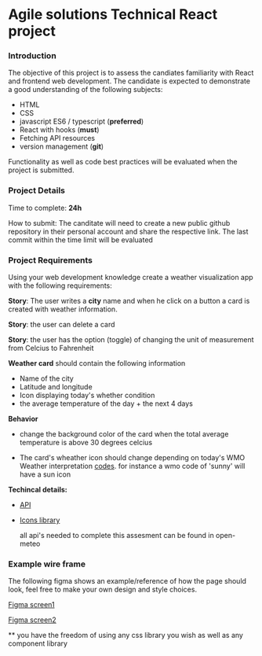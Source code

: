 # Agile solutions Technical React project

### Introduction

The objective of this project is to assess the candiates familiarity with React and frontend web development. The candidate is expected to demonstrate a good understanding of the following subjects: 

* HTML
* CSS 
* javascript ES6 / typescript (**preferred**)
* React with hooks (**must**)
* Fetching API resources 
* version management (**git**)

Functionality as well as code best practices will be evaluated when the project is submitted. 

### Project Details

Time to complete: **24h** 

How to submit: The canditate will need to create a new  public github repository in their personal account and share the respective link. The last commit within the time limit will be evaluated 

### Project Requirements

Using your web development knowledge create a weather visualization app with the following requirements: 

   **Story**: The user writes a **city** name and when he click on a button a card is created with weather information. 

   **Story**: the user can delete a card 

   **Story**: the user has the option (toggle) of changing the unit of measurement from Celcius to Fahrenheit 

 **Weather card** should contain the following information 

* Name of the city 
* Latitude and longitude
* Icon displaying today's whether condition
* the average temperature of the day + the next 4 days 

**Behavior**

* change the background color of the card  when the total average temperature is above 30 degrees celcius 

* The card's wheather icon should change depending on today's WMO Weather interpretation [codes](https://open-meteo.com/en/docs#:~:text=WMO%20Weather%20interpretation%20codes%20(WW)). for instance a wmo code of 'sunny' will have a sun icon 

**Techincal details:**

* [API](https://open-meteo.com/en)
* [Icons library](https://github.com/erikflowers/weather-icons)

  all api's needed to complete this assesment can be found in open-meteo 

### Example wire frame

The following figma shows an example/reference of how the page should look, feel free to make your own design and style choices. 

[Figma screen1](https://www.figma.com/file/wwU0lPbE97dOrsg74k1ZTC/weather-card?node-id=0%3A1&t=k4E3OJd6UCHAeHPf-1)

[Figma screen2](https://www.figma.com/file/wwU0lPbE97dOrsg74k1ZTC/weather-card?node-id=4%3A486&t=k4E3OJd6UCHAeHPf-1)

** you have the freedom of using any css library you wish as well as any component library